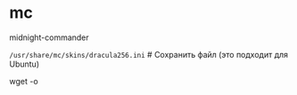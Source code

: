 # mc
midnight-commander

`/usr/share/mc/skins/dracula256.ini` # Сохранить файл (это подходит для Ubuntu)

wget -o
